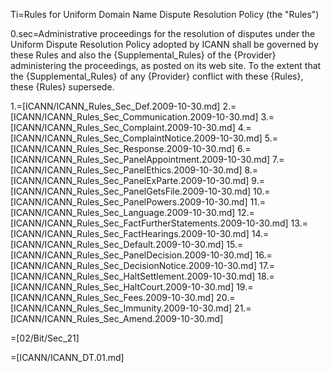Ti=Rules for Uniform Domain Name Dispute Resolution Policy (the "Rules")

0.sec=Administrative proceedings for the resolution of disputes under the Uniform Dispute Resolution Policy adopted by ICANN shall be governed by these Rules and also the {Supplemental_Rules} of the {Provider} administering the proceedings, as posted on its web site. To the extent that the {Supplemental_Rules} of any {Provider} conflict with these {Rules}, these {Rules} supersede.

1.=[ICANN/ICANN_Rules_Sec_Def.2009-10-30.md]
2.=[ICANN/ICANN_Rules_Sec_Communication.2009-10-30.md]
3.=[ICANN/ICANN_Rules_Sec_Complaint.2009-10-30.md]
4.=[ICANN/ICANN_Rules_Sec_ComplaintNotice.2009-10-30.md]
5.=[ICANN/ICANN_Rules_Sec_Response.2009-10-30.md]
6.=[ICANN/ICANN_Rules_Sec_PanelAppointment.2009-10-30.md]
7.=[ICANN/ICANN_Rules_Sec_PanelEthics.2009-10-30.md]
8.=[ICANN/ICANN_Rules_Sec_PanelExParte.2009-10-30.md]
9.=[ICANN/ICANN_Rules_Sec_PanelGetsFile.2009-10-30.md]
10.=[ICANN/ICANN_Rules_Sec_PanelPowers.2009-10-30.md]
11.=[ICANN/ICANN_Rules_Sec_Language.2009-10-30.md]
12.=[ICANN/ICANN_Rules_Sec_FactFurtherStatements.2009-10-30.md]
13.=[ICANN/ICANN_Rules_Sec_FactHearings.2009-10-30.md]
14.=[ICANN/ICANN_Rules_Sec_Default.2009-10-30.md]
15.=[ICANN/ICANN_Rules_Sec_PanelDecision.2009-10-30.md]
16.=[ICANN/ICANN_Rules_Sec_DecisionNotice.2009-10-30.md]
17.=[ICANN/ICANN_Rules_Sec_HaltSettlement.2009-10-30.md]
18.=[ICANN/ICANN_Rules_Sec_HaltCourt.2009-10-30.md]
19.=[ICANN/ICANN_Rules_Sec_Fees.2009-10-30.md]
20.=[ICANN/ICANN_Rules_Sec_Immunity.2009-10-30.md]
21.=[ICANN/ICANN_Rules_Sec_Amend.2009-10-30.md]

=[02/Bit/Sec_21]

=[ICANN/ICANN_DT.01.md]